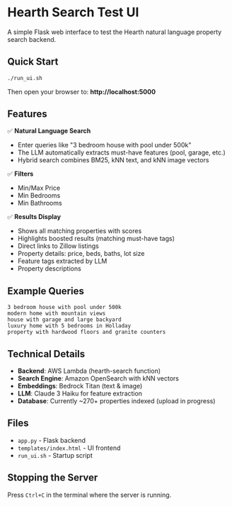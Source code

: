 # Hearth Search Test UI

A simple Flask web interface to test the Hearth natural language property search backend.

## Quick Start

```bash
./run_ui.sh
```

Then open your browser to: **http://localhost:5000**

## Features

✅ **Natural Language Search**
- Enter queries like "3 bedroom house with pool under 500k"
- The LLM automatically extracts must-have features (pool, garage, etc.)
- Hybrid search combines BM25, kNN text, and kNN image vectors

✅ **Filters**
- Min/Max Price
- Min Bedrooms
- Min Bathrooms

✅ **Results Display**
- Shows all matching properties with scores
- Highlights boosted results (matching must-have tags)
- Direct links to Zillow listings
- Property details: price, beds, baths, lot size
- Feature tags extracted by LLM
- Property descriptions

## Example Queries

```
3 bedroom house with pool under 500k
modern home with mountain views
house with garage and large backyard
luxury home with 5 bedrooms in Holladay
property with hardwood floors and granite counters
```

## Technical Details

- **Backend**: AWS Lambda (hearth-search function)
- **Search Engine**: Amazon OpenSearch with kNN vectors
- **Embeddings**: Bedrock Titan (text & image)
- **LLM**: Claude 3 Haiku for feature extraction
- **Database**: Currently ~270+ properties indexed (upload in progress)

## Files

- `app.py` - Flask backend
- `templates/index.html` - UI frontend
- `run_ui.sh` - Startup script

## Stopping the Server

Press `Ctrl+C` in the terminal where the server is running.
